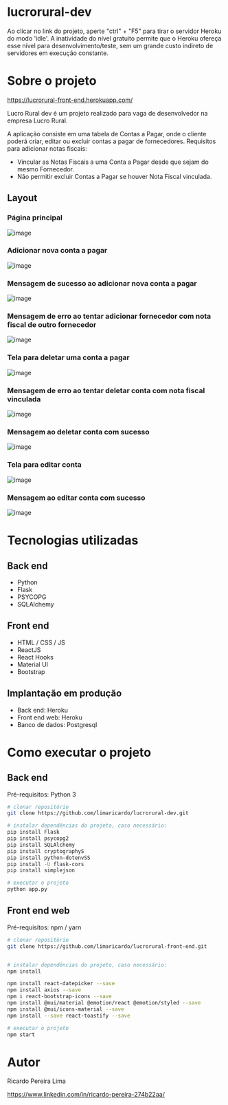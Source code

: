 # lucrorural-dev

Ao clicar no link do projeto, aperte "ctrl" + "F5" para tirar o servidor Heroku do modo 'idle'. A inatividade do nível gratuito permite que o Heroku ofereça esse nível para desenvolvimento/teste, sem um grande custo indireto de servidores em execução constante.

# Sobre o projeto

https://lucrorural-front-end.herokuapp.com/

Lucro Rural dev é um projeto realizado para vaga de desenvolvedor na empresa Lucro Rural.

A aplicação consiste em uma tabela de Contas a Pagar, onde o cliente poderá criar, editar ou excluir contas a pagar de fornecedores. Requisitos para adicionar notas fiscais:
- Vincular as Notas Fiscais a uma Conta a Pagar desde que sejam do mesmo Fornecedor.
- Não permitir excluir Contas a Pagar se houver Nota Fiscal vinculada.

## Layout 
### Página principal
![image](https://user-images.githubusercontent.com/81928006/171308922-61779962-6278-4cbd-8cbe-c9d8c1916233.png)
### Adicionar nova conta a pagar
![image](https://user-images.githubusercontent.com/81928006/171309006-4bf6c61f-0ed8-4717-ac4e-60a617313501.png)
### Mensagem de sucesso ao adicionar nova conta a pagar
![image](https://user-images.githubusercontent.com/81928006/171317110-b3e2d781-7915-4005-bab7-3b0e53855976.png)
### Mensagem de erro ao tentar adicionar fornecedor com nota fiscal de outro fornecedor
![image](https://user-images.githubusercontent.com/81928006/171317206-60331508-ac59-4cf2-b11b-97423881d625.png)
### Tela para deletar uma conta a pagar
![image](https://user-images.githubusercontent.com/81928006/171309186-e089add9-392a-419f-b5aa-e5cbe07f0301.png)
### Mensagem de erro ao tentar deletar conta com nota fiscal vinculada
![image](https://user-images.githubusercontent.com/81928006/171309211-7d5188a1-5fb4-41dd-8c9d-c9435a2575ea.png)
### Mensagem ao deletar conta com sucesso
![image](https://user-images.githubusercontent.com/81928006/171315571-1276a013-145e-42db-a6a2-754795d3f7f9.png)
### Tela para editar conta
![image](https://user-images.githubusercontent.com/81928006/171316907-bc265637-5ce4-4e9f-9ac7-1c0ad67b1f4c.png)
### Mensagem ao editar conta com sucesso
![image](https://user-images.githubusercontent.com/81928006/171317000-ba957187-656e-41b8-8cc0-23e50cb15c8f.png)






# Tecnologias utilizadas
## Back end
- Python
- Flask
- PSYCOPG
- SQLAlchemy
## Front end
- HTML / CSS / JS
- ReactJS
- React Hooks
- Material UI
- Bootstrap
## Implantação em produção
- Back end: Heroku
- Front end web: Heroku
- Banco de dados: Postgresql

# Como executar o projeto

## Back end

Pré-requisitos: Python 3

```bash
# clonar repositório
git clone https://github.com/limaricardo/lucrorural-dev.git

# instalar dependências do projeto, caso necessário:
pip install Flask
pip install psycopg2
pip install SQLAlchemy
pip install cryptographyS
pip install python-dotenvSS
pip install -U flask-cors
pip install simplejson

# executar o projeto
python app.py
```

## Front end web
Pré-requisitos: npm / yarn

```bash
# clonar repositório
git clone https://github.com/limaricardo/lucrorural-front-end.git


# instalar dependências do projeto, caso necessário:
npm install

npm install react-datepicker --save
npm install axios --save
npm i react-bootstrap-icons --save
npm install @mui/material @emotion/react @emotion/styled --save
npm install @mui/icons-material --save
npm install --save react-toastify --save

# executar o projeto
npm start
```

# Autor

Ricardo Pereira Lima

https://www.linkedin.com/in/ricardo-pereira-274b22aa/
